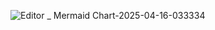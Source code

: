 ![Editor _ Mermaid Chart-2025-04-16-033334](https://github.com/user-attachments/assets/0ec33d00-bd0b-4600-aa97-56f26de00242)
